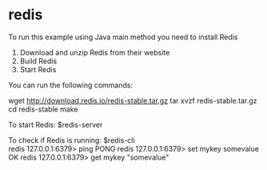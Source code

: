 # redis

To run this example using Java main method you need to install Redis
1. Download and unzip Redis from their website
2. Build Redis
3. Start Redis

You can run the following commands:

wget http://download.redis.io/redis-stable.tar.gz
tar xvzf redis-stable.tar.gz
cd redis-stable
make

To start Redis:
$redis-server

To check if Redis is running:
$redis-cli                                                                
redis 127.0.0.1:6379> ping
PONG
redis 127.0.0.1:6379> set mykey somevalue
OK
redis 127.0.0.1:6379> get mykey
"somevalue"
